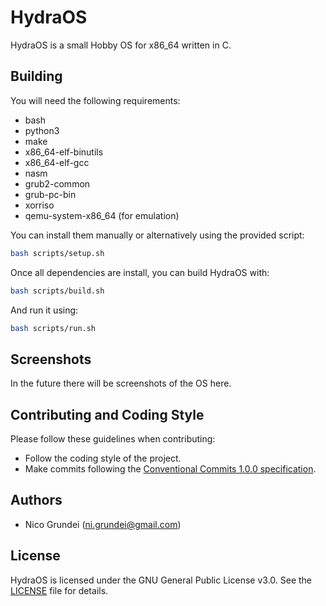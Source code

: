 # HydraOS

HydraOS is a small Hobby OS for x86_64 written in C.

## Building

You will need the following requirements:

- bash
- python3
- make
- x86_64-elf-binutils
- x86_64-elf-gcc
- nasm
- grub2-common
- grub-pc-bin
- xorriso
- qemu-system-x86_64 (for emulation)

You can install them manually or alternatively using the provided script:

```bash
bash scripts/setup.sh
```

Once all dependencies are install, you can build HydraOS with:

```bash
bash scripts/build.sh
```

And run it using:

```bash
bash scripts/run.sh
```

## Screenshots

In the future there will be screenshots of the OS here.

## Contributing and Coding Style

Please follow these guidelines when contributing:

- Follow the coding style of the project.
- Make commits following the [Conventional Commits 1.0.0 specification](https://www.conventionalcommits.org/en/v1.0.0/#specification).

## Authors

- Nico Grundei (<ni.grundei@gmail.com>)

## License

HydraOS is licensed under the GNU General Public License v3.0. See the [LICENSE](LICENSE) file for details.
